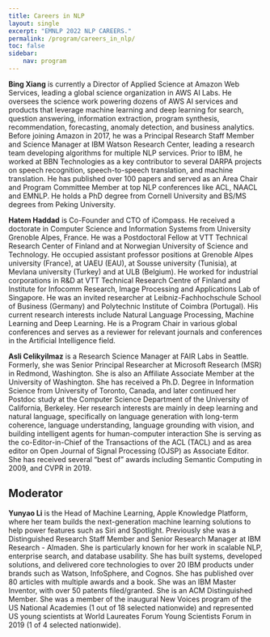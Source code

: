 ```yaml
---
title: Careers in NLP
layout: single
excerpt: "EMNLP 2022 NLP CAREERS."
permalink: /program/careers_in_nlp/
toc: false
sidebar: 
    nav: program
---
```


**Bing Xiang** is currently a Director of Applied Science at Amazon Web Services, leading a global science organization in AWS AI Labs. He oversees the science work powering dozens of AWS AI services and products that leverage machine learning and deep learning for search, question answering, information extraction, program synthesis, recommendation, forecasting, anomaly detection, and business analytics. Before joining Amazon in 2017, he was a Principal Research Staff Member and Science Manager at IBM Watson Research Center, leading a research team developing algorithms for multiple NLP services. Prior to IBM, he worked at BBN Technologies as a key contributor to several DARPA projects on speech recognition, speech-to-speech translation, and machine translation. He has published over 100 papers and served as an Area Chair and Program Committee Member at top NLP conferences like ACL, NAACL and EMNLP. He holds a PhD degree from Cornell University and BS/MS degrees from Peking University.

**Hatem Haddad** is Co-Founder and CTO of iCompass. He received a doctorate in Computer Science and Information Systems from University Grenoble Alpes, France. He was a Postdoctoral Fellow at VTT Technical Research Center of Finland and at Norwegian University of Science and Technology. He occupied assistant professor positions at Grenoble Alpes university (France), at UAEU (EAU), at Sousse university (Tunisia), at Mevlana university (Turkey) and at ULB (Belgium).  He worked for industrial corporations in R&D  at VTT Technical Research Centre of Finland and Institute for Infocomm Research, Image Processing and Applications Lab of Singapore. He was an invited researcher at Leibniz-Fachhochschule School of Business (Germany) and Polytechnic Institute of Coimbra (Portugal). His current research interests include Natural Language Processing, Machine Learning and Deep Learning. He is a Program Chair in various global conferences and serves as a reviewer for relevant journals and conferences in the Artificial Intelligence field.

**Asli Celikyilmaz** is a Research Science Manager at FAIR Labs in Seattle. Formerly, she was Senior Principal Researcher at Microsoft Research (MSR) in Redmond, Washington. She is also an Affiliate Associate Member at the University of Washington. She has received a Ph.D. Degree in Information Science from University of Toronto, Canada, and later continued her Postdoc study at the Computer Science Department of the University of California, Berkeley. Her research interests are mainly in deep learning and natural language, specifically on language generation with long-term coherence, language understanding, language grounding with vision, and building intelligent agents for human-computer interaction She is serving as the co-Editor-in-Chief of the Transactions of the ACL (TACL) and as area editor on Open Journal of Signal Processing (OJSP) as Associate Editor. She has received several “best of” awards including Semantic Computing in 2009, and CVPR in 2019.

## Moderator 

**Yunyao Li** is the Head of Machine Learning, Apple Knowledge Platform, where her team builds the next-generation machine learning solutions to help power features such as Siri and Spotlight. Previously she was a Distinguished Research Staff Member and Senior Research Manager at IBM Research - Almaden. She is particularly known for her work in scalable NLP, enterprise search, and database usability. She has built systems, developed solutions, and delivered core technologies to over 20 IBM products under brands such as Watson, InfoSphere, and Cognos. She has published over 80 articles with multiple awards and a book. She was an IBM Master Inventor, with over 50 patents filed/granted. She is an ACM Distinguished Member. She was a member of the inaugural New Voices program of the US National Academies (1 out of 18 selected nationwide) and represented US young scientists at World Laureates Forum Young Scientists Forum in 2019 (1 of 4 selected nationwide).
